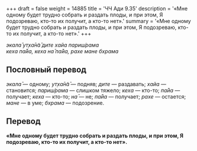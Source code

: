 +++
draft = false
weight = 14885
title = 'ЧЧ Ади 9.35'
description = '«Мне одному будет трудно собрать и раздать плоды, и при этом, Я подозреваю, кто-то их получит, а кто-то нет».'
summary = '«Мне одному будет трудно собрать и раздать плоды, и при этом, Я подозреваю, кто-то их получит, а кто-то нет».'
+++

_экала̄ ут̣ха̄н̃а̄ дите хайа париш́рама  
кеха па̄йа, кеха на̄ па̄йа, рахе мане бхрама_

## Пословный перевод

_экала̄_ — одному; _ут̣ха̄н̃а̄_ — подняв; _дите_ — раздавать; _хайа_ — становится; _париш́рама_ — слишком тяжело; _кеха_ — кто-то; _па̄йа_ — получает; _кеха_ — кто-то; _на̄_ — не; _па̄йа_ — получает; _рахе_ — остается; _мане_ — в уме; _бхрама_ — подозрение.

## Перевод

**«Мне одному будет трудно собрать и раздать плоды, и при этом, Я подозреваю, кто-то их получит, а кто-то нет».**
